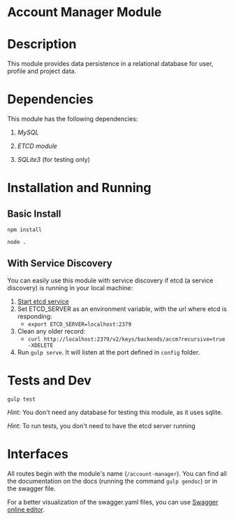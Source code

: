 # Account Manager Module

Description
===========
This module provides data persistence in a relational database for user, profile and project data.

Dependencies
===========
This module has the following dependencies:
1. *MySQL*

2. *ETCD module*

3. *SQLite3* (for testing only)

Installation and Running
============
## Basic Install
```npm install```

```node .```

## With Service Discovery
You can easily use this module with service discovery if etcd (a service discovery)
is running in your local machine:

1. [Start etcd service](https://github.com/coreos/etcd/releases/)
2. Set ETCD_SERVER as an environment variable, with the url where etcd is
responding:
    * `export ETCD_SERVER=localhost:2379`
3. Clean any older record:
    * `curl http://localhost:2379/v2/keys/backends/accm?recursive=true -XDELETE`
4. Run `gulp serve`. It will listen at the port defined in `config` folder.

Tests and Dev
=============
```gulp test```

*Hint:* You don't need any database for testing this module, as it uses sqlite.

*Hint:* To run tests, you don't need to have the etcd server running

Interfaces
==========
All routes begin with the module's name (`/account-manager`).
You can find all the documentation on the docs (running the command ```gulp gendoc```) or
in the swagger file.

For a better visualization of the swagger.yaml files, you can use [Swagger
online editor](http://editor.swagger.io/#/).

